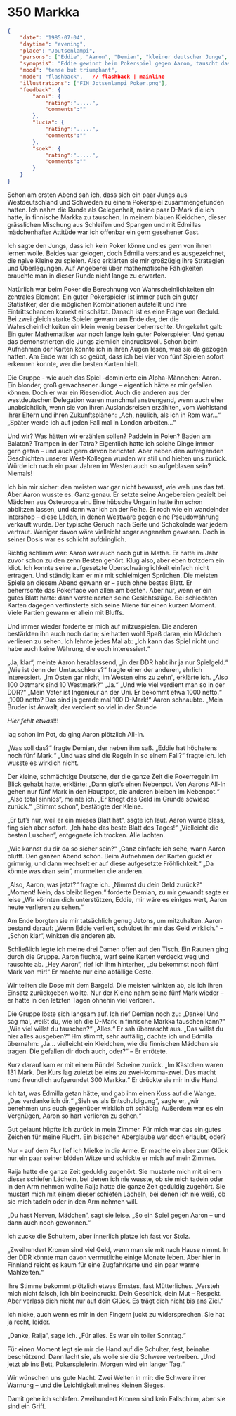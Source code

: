 # 350 Markka

```json
{
    "date": "1985-07-04",
    "daytime": "evening",
    "place": "Joutsenlampi",
    "persons": ["Eddie", "Aaron", "Demian", "kleiner deutscher Junge", "Schwedischer Junge #1",  "Schwedischer Junge #2","Mielke" ],
    "synopsis": "Eddie gewinnt beim Pokerspiel gegen Aaron, tauscht das Geld in Kronen um und trifft danach auf Mielke.",
    "mood": "tense but triumphant",
    "mode": "flashback",   // flashback | mainline
    "illustrations": ["FIN_Jotsenlampi_Poker.png"],
    "feedback": {
        "anni": {
            "rating":".....",
            "comments":""
        },
        "lucia": {
            "rating":".....",
            "comments":""
        },
        "soek": {
            "rating":".....",
            "comments":""
        }
    }
}
```

Schon am ersten Abend sah ich, dass sich ein paar Jungs aus Westdeutschland und
Schweden zu einem Pokerspiel zusammengefunden hatten. Ich nahm die Runde als
Gelegenheit, meine paar D-Mark die ich hatte, in finnische Markka zu tauschen. In meinem
blauen Kleidchen, dieser grässlichen Mischung aus Schleifen und Spangen und mit
Edmillas mädchenhafter Attitüde war ich offenbar ein gern gesehener Gast.

Ich sagte den Jungs, dass ich kein Poker könne und es gern von ihnen lernen
wolle. Beides war gelogen, doch Edmilla verstand es ausgezeichnet, die naive Kleine zu
spielen. Also erklärten sie mir großzügig ihre Strategien und Überlegungen.
Auf Angeberei über mathematische Fähigkeiten brauchte man in dieser Runde nicht
lange zu erwarten.

Natürlich war beim Poker die Berechnung von Wahrscheinlichkeiten ein zentrales
Element. Ein guter Pokerspieler ist immer auch ein guter Statistiker, der die
möglichen Kombinationen aufstellt und ihre Eintrittschancen korrekt einschätzt.
Danach ist es eine Frage von Geduld. Bei zwei gleich starke Spieler gewann am
Ende der, der die Wahrscheinlichkeiten ein klein wenig besser beherrschte.
Umgekehrt galt: Ein guter Mathematiker war noch lange kein
guter Pokerspieler. Und genau das demonstrierten die Jungs ziemlich
eindrucksvoll. Schon beim Aufnehmen der Karten konnte ich in ihren Augen lesen,
was sie da gezogen hatten. Am Ende war ich so geübt, dass ich bei vier von
fünf Spielen sofort erkennen konnte, wer die besten Karten hielt.

Die Gruppe - wie auch das Spiel -dominierte ein Alpha-Männchen: Aaron. Ein
blonder, groß gewachsener Junge – eigentlich hätte er mir gefallen können.
Doch er war ein Riesenidiot. Auch die anderen aus der westdeutschen Delegation
waren manchmal anstrengend, wenn auch eher unabsichtlich, wenn sie von ihren
Auslandsreisen erzählten, vom Wohlstand ihrer Eltern und ihren Zukunftsplänen:
„Ach, neulich, als ich in Rom war…“
„Später werde ich auf jeden Fall mal in London arbeiten…“

Und wir? Was hätten wir erzählen sollen? Paddeln in Polen? Baden am Balaton?
Trampen in der Tatra? Eigentlich hatte ich solche Dinge immer gern getan – und
auch gern davon berichtet. Aber neben den aufregenden Geschichten unserer
West-Kollegen wurden wir still und hielten uns zurück. Würde ich nach ein paar
Jahren im Westen auch so aufgeblasen sein? Niemals!

Ich bin mir sicher: den meisten war gar nicht bewusst, wie weh uns das tat.
Aber Aaron wusste es. Ganz genau. Er setzte seine Angebereien gezielt bei
Mädchen aus Osteuropa ein. Eine hübsche Ungarin hatte ihn schon abblitzen
lassen, und dann war ich an der Reihe. Er roch wie ein wandelnder Intershop –
diese Läden, in denen Westware gegen eine Pseudowährung verkauft wurde. Der
typische Geruch nach Seife und Schokolade war jedem vertraut. Weniger davon
wäre vielleicht sogar angenehm gewesen. Doch in seiner Dosis war es schlicht
aufdringlich.

Richtig schlimm war: Aaron war auch noch gut in Mathe. Er hatte im Jahr zuvor
schon zu den zehn Besten gehört. Klug also, aber eben trotzdem ein Idiot. Ich
konnte seine aufgesetzte Überschwänglichkeit einfach nicht ertragen. Und ständig
kam er mir mit schleimigen Sprüchen. Die meisten Spiele an diesem Abend gewann
er – auch ohne bestes Blatt. Er beherrschte das Pokerface von allen am besten.
Aber nur, wenn er ein gutes Blatt hatte: dann versteinerten seine Gesichtszüge.
Bei schlechten Karten dagegen verfinsterte sich seine Miene für einen kurzen
Moment. Viele Partien gewann er allein mit Bluffs.

Und immer wieder forderte er mich auf mitzuspielen. Die anderen bestärkten
ihn auch noch darin; sie hatten wohl Spaß daran, ein Mädchen verlieren zu sehen.
Ich lehnte jedes Mal ab: „Ich kann das Spiel nicht und habe auch keine Währung,
die euch interessiert.“

„Ja, klar“, meinte Aaron herablassend, „in der DDR habt ihr ja nur Spielgeld.“
„Wie ist denn der Umtauschkurs?“ fragte einer der anderen, ehrlich interessiert.
„Im Osten gar nicht, im Westen eins zu zehn“, erklärte ich.
„Also 100 Ostmark sind 10 Westmark?“
„Ja.“
„Und wie viel verdient man so in der DDR?“
„Mein Vater ist Ingenieur an der Uni. Er bekommt etwa 1000 netto.“
„1000 netto? Das sind ja gerade mal 100 D-Mark!“ Aaron schnaubte. „Mein Bruder
ist Anwalt, der verdient so viel in der Stunde

*Hier fehlt etwas*!!!

lag schon im Pot, da ging Aaron plötzlich All-In.

„Was soll das?“ fragte Demian, der neben ihm saß. „Eddie hat höchstens noch fünf Mark.“
„Und was sind die Regeln in so einem Fall?“ fragte ich. Ich wusste es wirklich nicht.

Der kleine, schmächtige Deutsche, der die ganze Zeit die Pokerregeln im Blick
gehabt hatte, erklärte: „Dann gibt’s einen Nebenpot. Von Aarons All-In
gehen nur fünf Mark in den Hauptpot, die anderen bleiben im Nebenpot.“
„Also total sinnlos“, meinte ich. „Er kriegt das Geld im Grunde sowieso zurück.“
„Stimmt schon“, bestätigte der Kleine.

„Er tut’s nur, weil er ein mieses Blatt hat“, sagte ich laut. Aaron wurde blass,
fing sich aber sofort. „Ich habe das beste Blatt des Tages!“
„Vielleicht die besten Luschen“, entgegnete ich trocken. Alle lachten.

„Wie kannst du dir da so sicher sein?“
„Ganz einfach: ich sehe, wann Aaron blufft. Den ganzen Abend schon. Beim
Aufnehmen der Karten guckt er grimmig, und dann wechselt er auf diese
 aufgesetzte Fröhlichkeit.“
„Da könnte was dran sein“, murmelten die anderen.

„Also, Aaron, was jetzt?“ fragte ich. „Nimmst du dein Geld zurück?“
„Moment! Nein, das bleibt liegen.“ forderte Demian, zu mir gewandt sagte er leise
„Wir könnten dich unterstützen, Eddie, mir wäre es einiges wert, Aaron heute verlieren zu sehen.“

Am Ende borgten sie mir tatsächlich genug Jetons, um mitzuhalten.
Aaron bestand darauf: „Wenn Eddie verliert, schuldet ihr mir das Geld
wirklich.“ – „Schon klar“, winkten die anderen ab.

Schließlich legte ich meine drei Damen offen auf den Tisch. Ein Raunen
ging durch die Gruppe. Aaron fluchte, warf seine Karten verdeckt weg und rauschte ab.
„Hey Aaron“, rief ich ihm hinterher, „du bekommst noch fünf Mark
von mir!“ Er machte nur eine abfällige Geste.

Wir teilten die Dose mit dem Bargeld. Die meisten winkten ab, als ich ihren
Einsatz zurückgeben wollte. Nur der Kleine nahm seine fünf Mark wieder – er
hatte in den letzten Tagen ohnehin viel verloren.

Die Gruppe löste sich langsam auf. Ich rief Demian noch zu: „Danke! Und
sag mal, weißt du, wie ich die D-Mark in finnische Markka tauschen kann?“
„Wie viel willst du tauschen?“
„Alles.“
Er sah überrascht aus. „Das willst du hier alles ausgeben?“ Hm stimmt, sehr
auffällig, dachte ich und Edmilla übernahm:
„Ja… vielleicht ein Kleidchen, wie die finnischen Mädchen sie tragen. Die
gefallen dir doch auch, oder?“ – Er errötete.

Kurz darauf kam er mit einem Bündel Scheine zurück. „Im Kästchen waren 131
Mark. Der Kurs lag zuletzt bei eins zu zwei-komma-zwei. Das macht rund freundlich aufgerundet 300
Markka.“ Er drückte sie mir in die Hand.

Ich tat, was Edmilla getan hätte, und gab ihm einen Kuss auf die Wange.
„Das verdanke ich dir.“
„Sieh es als Entschuldigung“, sagte er, „wir benehmen uns euch gegenüber
wirklich oft schäbig. Außerdem war es ein Vergnügen, Aaron so hart
verlieren zu sehen.“

Gut gelaunt hüpfte ich zurück in mein Zimmer. Für mich war das ein gutes
Zeichen für meine Flucht. Ein bisschen Aberglaube war doch erlaubt, oder?

Nur – auf dem Flur lief ich Mielke in die Arme. Er machte ein aber zum Glück
nur ein paar seiner blöden Witze und schickte er mich auf mein Zimmer.

Raija hatte die ganze Zeit geduldig zugehört. Sie musterte mich mit einem dieser schiefen Lächeln, bei denen ich nie wusste, ob sie mich tadeln oder in den Arm nehmen wollte.Raija hatte die ganze Zeit geduldig zugehört. Sie mustert mich mit einem dieser schiefen Lächeln, bei denen ich nie weiß, ob sie mich tadeln oder in den Arm nehmen will.

„Du hast Nerven, Mädchen“, sagt sie leise. „So ein Spiel gegen Aaron – und dann auch noch gewonnen.“

Ich zucke die Schultern, aber innerlich platze ich fast vor Stolz.

„Zweihundert Kronen sind viel Geld, wenn man sie mit nach Hause nimmt. In der DDR könnte man davon vermutliche einige Monate leben. Aber hier in Finnland reicht es kaum für eine Zugfahrkarte und ein paar warme Mahlzeiten.“

Ihre Stimme bekommt plötzlich etwas Ernstes, fast Mütterliches. „Versteh mich nicht falsch, ich bin beeindruckt. Dein Geschick, dein Mut – Respekt. Aber verlass dich nicht nur auf dein Glück. Es trägt dich nicht bis ans Ziel.“

Ich nicke, auch wenn es mir in den Fingern juckt zu widersprechen. Sie hat ja recht, leider.

„Danke, Raija“, sage ich. „Für alles. Es war ein toller Sonntag.“

Für einen Moment legt sie mir die Hand auf die Schulter, fest, beinahe beschützend. Dann lacht sie, als wolle sie die Schwere vertreiben. „Und jetzt ab ins Bett, Pokerspielerin. Morgen wird ein langer Tag.“

Wir wünschen uns gute Nacht. Zwei Welten in mir: die Schwere ihrer Warnung – und die Leichtigkeit meines kleinen Sieges.

Damit gehe ich schlafen. Zweihundert Kronen sind kein Fallschirm, aber sie sind ein Griff.
